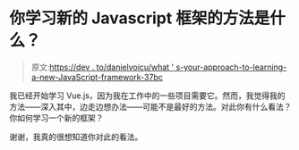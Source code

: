 # 你学习新的 Javascript 框架的方法是什么？

> 原文:[https://dev . to/danielvoicu/what ' s-your-approach-to-learning-a-new-JavaScript-framework-37bc](https://dev.to/danielvoicu/what-is-your-approach-to-learning-a-new-javascript-framework-37bc)

我已经开始学习 Vue.js，因为我在工作中的一些项目需要它。然而，我觉得我的方法——深入其中，边走边想办法——可能不是最好的方法。对此你有什么看法？你如何学习一个新的框架？

谢谢，我真的很想知道你对此的看法。